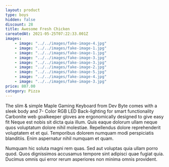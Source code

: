 ```yaml
---
layout: product
type: boys
hidden: false
discount: 28
title: Awesome Fresh Chicken
careatedAt: 2021-05-25T07:22:33.001Z
images:
    - image: "../../images/fake-image-4.jpg"
    - image: "../../images/fake-image-1.jpg"
    - image: "../../images/fake-image-1.jpg"
    - image: "../../images/fake-image-3.jpg"
    - image: "../../images/fake-image-3.jpg"
    - image: "../../images/fake-image-2.jpg"
    - image: "../../images/fake-image-5.jpg"
    - image: "../../images/fake-image-4.jpg"
    - image: "../../images/fake-image-3.jpg"
price: 807.00
category: Pizza
---
```

The slim & simple Maple Gaming Keyboard from Dev Byte comes with a sleek body and 7- Color RGB LED Back-lighting for smart functionality
Carbonite web goalkeeper gloves are ergonomically designed to give easy fit
Neque est nobis sit dicta quia illum. Quis eaque dolorum ullam neque quos voluptatum dolore nihil molestiae. Repellendus dolore reprehenderit voluptatem et et qui. Temporibus dolorem numquam modi perspiciatis blanditiis. Enim aspernatur nihil numquam et quam.
 Numquam hic soluta magni rem quas. Sed aut voluptas quia ullam porro quod. Quos dignissimos accusamus tempore sint adipisci quae fugiat quia. Ducimus omnis qui error rerum asperiores non minima omnis provident.
